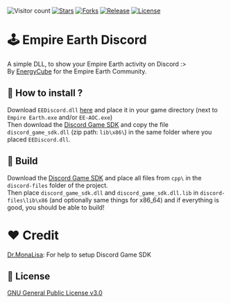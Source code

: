 ![Visitor count](https://shields-io-visitor-counter.herokuapp.com/badge?page=EE-modders.Empire-Earth-Discord)
[![Stars](https://img.shields.io/github/stars/EE-modders/Empire-Earth-Discord)](https://github.com/EE-modders/Empire-Earth-Discord/stargazers)
[![Forks](https://img.shields.io/github/forks/EE-modders/Empire-Earth-Discord)](https://github.com/EE-modders/Empire-Earth-Discord/network)
[![Release](https://img.shields.io/github/v/release/EE-modders/Empire-Earth-Discord?label=last%20release%20)](https://github.com/EE-modders/Empire-Earth-Discord/releases/latest)
[![License](https://img.shields.io/github/license/EE-modders/Empire-Earth-Discord?color=brightgreen)](https://github.com/EE-modders/Empire-Earth-Discord/blob/master/LICENSE)
# 🕹️ Empire Earth Discord
A simple DLL, to show your Empire Earth activity on Discord :> \
By [EnergyCube](https://github.com/EnergyCube) for the Empire Earth Community.

## 🧾 How to install ?
Download `EEDiscord.dll` [here](https://github.com/EE-modders/Empire-Earth-Discord/releases/latest) and place it in your game directory (next to `Empire Earth.exe` and/or `EE-AOC.exe`) \
Then download the [Discord Game SDK](https://discord.com/developers/docs/game-sdk/sdk-starter-guide) and copy the file `discord_game_sdk.dll` (zip path: `lib\x86\`) in the same folder where you placed `EEDiscord.dll`.

## 🔨 Build
Download the [Discord Game SDK](https://discord.com/developers/docs/game-sdk/sdk-starter-guide) and place all files from `cpp\` in the `discord-files` folder of the project. \
Then place `discord_game_sdk.dll` and `discord_game_sdk.dll.lib` in `discord-files\lib\x86` (and optionally same things for x86_64) and if everything is good, you should be able to build!

# ❤️ Credit
[Dr.MonaLisa](https://github.com/HerMajestyDrMona): For help to setup Discord Game SDK

## 📖 License
[GNU General Public License v3.0](https://github.com/EE-modders/Empire-Earth-Discord/blob/master/LICENSE)
